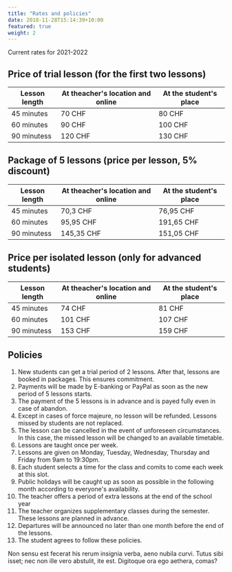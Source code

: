 ```yaml
---
title: "Rates and policies"
date: 2018-11-28T15:14:39+10:00
featured: true
weight: 2
---
```


Current rates for 2021-2022

## Price of trial lesson (for the first two lessons)

Lesson length | At theacher's location and online | At the student's place
--- | --- | ---
45 minutes | 70 CHF | 80 CHF
60 minutes | 90 CHF | 100 CHF
90 minutess | 120 CHF| 130 CHF

## Package of 5 lessons (price per lesson, 5% discount)

Lesson length | At theacher's location and online | At the student's place
--- | --- | ---
45 minutes | 70,3 CHF | 76,95 CHF
60 minutes | 95,95 CHF | 191,65 CHF
90 minutess | 145,35 CHF| 151,05 CHF

## Price per isolated lesson (only for advanced students)

Lesson length | At theacher's location and online | At the student's place
--- | --- | ---
45 minutes | 74 CHF | 81 CHF
60 minutes | 101 CHF | 107 CHF
90 minutess | 153 CHF| 159 CHF

## Policies

1. New students can get a trial period of 2 lessons. After that, lessons are booked in packages. This ensures commitment.
2. Payments will be made by E-banking or PayPal as soon as the new period of 5 lessons starts. 
3. The payment of the 5 lessons is in advance and is payed fully even in case of abandon.
4. Except in cases of force majeure, no lesson will be refunded. Lessons missed by students are not replaced.
5. The lesson can be cancelled in the event of unforeseen circumstances. In this case, the missed lesson will be changed to an available timetable. 
6. Lessons are taught once per week. 
7. Lessons are given on Monday, Tuesday, Wednesday, Thursday and Friday from 9am to 19:30pm. 
8. Each student selects a time for the class and comits to come each week at this slot. 
9. Public holidays will be caught up as soon as possible in the following month according to everyone's availability.
10. The teacher offers a period of extra lessons at the end of the school year
11. The teacher organizes supplementary classes during the semester. These lessons are planned in advance. 
12. Departures will be announced no later than one month before the end of the lessons.
13. The student agrees to follow these policies.

Non sensu est fecerat his rerum insignia verba, aeno nubila curvi. Tutus sibi
isset; nec non ille vero abstulit, ite est. Digitoque ora ego aethera, comas?
